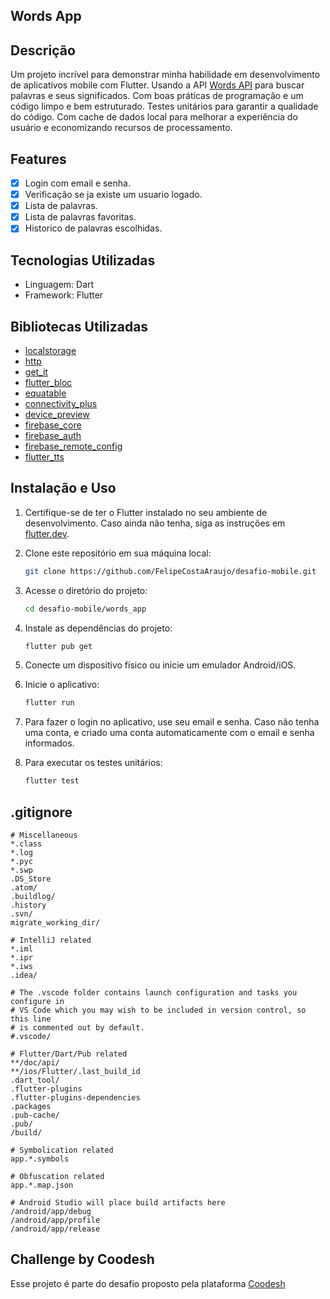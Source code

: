 ## Words App

## Descrição

Um projeto incrível para demonstrar minha habilidade em desenvolvimento de aplicativos mobile com Flutter.
Usando a API [Words API](https://www.wordsapi.com/) para buscar palavras e seus significados.
Com boas práticas de programação e um código limpo e bem estruturado.
Testes unitários para garantir a qualidade do código.
Com cache de dados local para melhorar a experiência do usuário e economizando recursos de processamento.

## Features
- [x] Login com email e senha.
- [x] Verificação se ja existe um usuario logado.
- [x] Lista de palavras.
- [x] Lista de palavras favoritas.
- [x] Historico de palavras escolhidas.

## Tecnologias Utilizadas

- Linguagem: Dart
- Framework: Flutter

## Bibliotecas Utilizadas

- [localstorage](https://pub.dev/packages/localstorage)
- [http](https://pub.dev/packages/http)
- [get_it](https://pub.dev/packages/get_it)
- [flutter_bloc](https://pub.dev/packages/flutter_bloc)
- [equatable](https://pub.dev/packages/equatable)
- [connectivity_plus](https://pub.dev/packages/connectivity_plus)
- [device_preview](https://pub.dev/packages/device_preview)
- [firebase_core](https://pub.dev/packages/firebase_core)
- [firebase_auth](https://pub.dev/packages/firebase_auth)
- [firebase_remote_config](https://pub.dev/packages/firebase_remote_config)
- [flutter_tts](https://pub.dev/packages/flutter_tts) 

## Instalação e Uso

1. Certifique-se de ter o Flutter instalado no seu ambiente de desenvolvimento. Caso ainda não tenha, siga as instruções em [flutter.dev](https://flutter.dev/docs/get-started/install).

2. Clone este repositório em sua máquina local:

   ```bash
   git clone https://github.com/FelipeCostaAraujo/desafio-mobile.git
   ```

3. Acesse o diretório do projeto:

   ```bash
   cd desafio-mobile/words_app
   ```

4. Instale as dependências do projeto:

   ```bash
   flutter pub get
   ```

5. Conecte um dispositivo físico ou inicie um emulador Android/iOS.

6. Inicie o aplicativo:

   ```bash
   flutter run
   ```

7. Para fazer o login no aplicativo, use seu email e senha. Caso não tenha uma conta, e criado uma conta automaticamente com o email e senha informados.    

8. Para executar os testes unitários:

   ```bash
   flutter test
   ```
     

## .gitignore

```plaintext
# Miscellaneous
*.class
*.log
*.pyc
*.swp
.DS_Store
.atom/
.buildlog/
.history
.svn/
migrate_working_dir/

# IntelliJ related
*.iml
*.ipr
*.iws
.idea/

# The .vscode folder contains launch configuration and tasks you configure in
# VS Code which you may wish to be included in version control, so this line
# is commented out by default.
#.vscode/

# Flutter/Dart/Pub related
**/doc/api/
**/ios/Flutter/.last_build_id
.dart_tool/
.flutter-plugins
.flutter-plugins-dependencies
.packages
.pub-cache/
.pub/
/build/

# Symbolication related
app.*.symbols

# Obfuscation related
app.*.map.json

# Android Studio will place build artifacts here
/android/app/debug
/android/app/profile
/android/app/release
```

## Challenge by Coodesh

Esse projeto é parte do desafio proposto pela plataforma [Coodesh](https://coodesh.com/)
